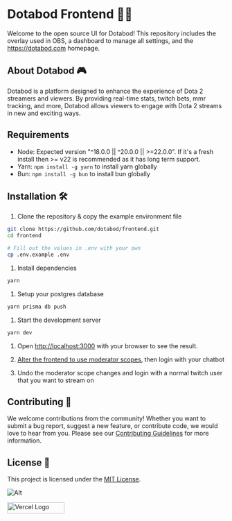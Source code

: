 # Dotabod Frontend 👨‍💻

Welcome to the open source UI for Dotabod! This repository includes the overlay used in OBS, a dashboard to manage all settings, and the https://dotabod.com homepage.

## About Dotabod 🎮

Dotabod is a platform designed to enhance the experience of Dota 2 streamers and viewers. By providing real-time stats, twitch bets, mmr tracking, and more, Dotabod allows viewers to engage with Dota 2 streams in new and exciting ways.

## Requirements

- Node: Expected version "^18.0.0 || ^20.0.0 || >=22.0.0". If it's a fresh install then >= v22 is recommended as it has long term support.
- Yarn: `npm install -g yarn` to install yarn globally
- Bun: `npm install -g bun` to install bun globally

## Installation 🛠️

1. Clone the repository & copy the example environment file

```bash
git clone https://github.com/dotabod/frontend.git
cd frontend

# Fill out the values in .env with your own
cp .env.example .env
```

1. Install dependencies

```bash
yarn
```

1. Setup your postgres database

```bash
yarn prisma db push
```

1. Start the development server

```bash
yarn dev
```

1. Open [http://localhost:3000](http://localhost:3000) with your browser to see the result.

1. [Alter the frontend to use moderator scopes](https://github.com/dotabod/frontend/blob/3d884389f4b448fcf67ce5c149f265bbe9394ee4/src/lib/auth.ts#L42), then login with your chatbot

1. Undo the moderator scope changes and login with a normal twitch user that you want to stream on

## Contributing 🤝

We welcome contributions from the community! Whether you want to submit a bug report, suggest a new feature, or contribute code, we would love to hear from you. Please see our [Contributing Guidelines](CONTRIBUTING.md) for more information.

## License 📝

This project is licensed under the [MIT License](LICENSE).

![Alt](https://repobeats.axiom.co/api/embed/ea30ccaa0e412de306ca98de53ea20d18cfdfa37.svg 'Repobeats analytics image')

<img alt="Vercel Logo" width="132" height="26" src="public/images/vercel.svg">
